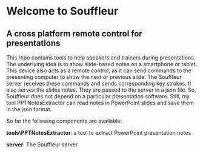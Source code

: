 # Welcome to Souffleur
## A cross platform remote control for presentations

This repo contains tools to help speakers and trainers during presentations. The underlying idea is to show slide-based notes on a smartphone or tablet. This device also acts as a remote control, as it can send commands to the presenting computer to show the next or previous slide. The Souffleur server receives these commands and sends corresponding key strokes. It also serves the slides notes. They are passed to the server in a json file. So, Souffleur does not depend on a particular presentation software. Still, my tool PPTNotesExtractor can read notes in PowerPoint slides and save them in the json format.

So far the following components are available:

**tools\PPTNotesExtractor**: a tool to extract PowerPoint presentation notes

**server**: The Souffleur server